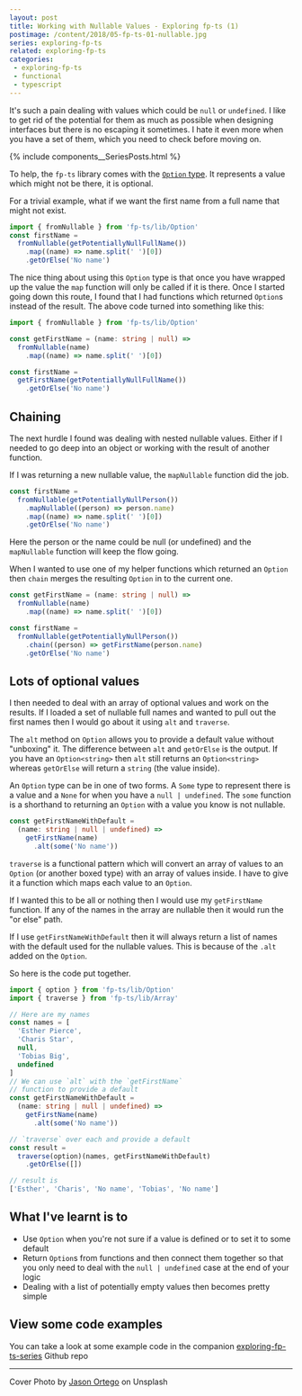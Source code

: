 ```yaml
---
layout: post
title: Working with Nullable Values - Exploring fp-ts (1)
postimage: /content/2018/05-fp-ts-01-nullable.jpg
series: exploring-fp-ts
related: exploring-fp-ts
categories:
 - exploring-fp-ts
 - functional
 - typescript
---
```


It's such a pain dealing with values which could be `null` or `undefined`. I like to get
rid of the potential for them as much as possible when designing interfaces but there is
no escaping it sometimes. I hate it even more when you have a set of them, which you need
to check before moving on.

{% include components__SeriesPosts.html %}

To help, the `fp-ts` library comes with the
[`Option` type](https://gcanti.github.io/fp-ts/Option.html). It represents a value which
might not be there, it is optional.

For a trivial example, what if we want the first name from a full name that might not
exist.

```typescript
import { fromNullable } from 'fp-ts/lib/Option'
const firstName =
  fromNullable(getPotentiallyNullFullName())
    .map((name) => name.split(' ')[0])
    .getOrElse('No name')
```

The nice thing about using this `Option` type is that once you have wrapped up the value the `map` function will only be called if it is there. Once I started going down this route, I found that I had functions which returned `Option`s instead of the result. The above code turned into something like this:

```typescript
import { fromNullable } from 'fp-ts/lib/Option'

const getFirstName = (name: string | null) =>
  fromNullable(name)
    .map((name) => name.split(' ')[0])

const firstName =
  getFirstName(getPotentiallyNullFullName())
    .getOrElse('No name')
```

## Chaining

The next hurdle I found was dealing with nested nullable values. Either if I needed to go deep into an object or working with the result of another function.

If I was returning a new nullable value, the `mapNullable` function did the job.

```typescript
const firstName =
  fromNullable(getPotentiallyNullPerson())
    .mapNullable((person) => person.name)
    .map((name) => name.split(' ')[0])
    .getOrElse('No name')
```

Here the person or the name could be null (or undefined) and the `mapNullable` function will keep the flow going.

When I wanted to use one of my helper functions which returned an `Option` then `chain` merges the resulting `Option` in to the current one.

```typescript
const getFirstName = (name: string | null) =>
  fromNullable(name)
    .map((name) => name.split(' ')[0])

const firstName =
  fromNullable(getPotentiallyNullPerson())
    .chain((person) => getFirstName(person.name)
    .getOrElse('No name')
```

## Lots of optional values

I then needed to deal with an array of optional values and work on the results. If I
loaded a set of nullable full names and wanted to pull out the first names then I would go
about it using `alt` and `traverse`.

The `alt` method on `Option` allows you to provide a default value without "unboxing" it.
The difference between `alt` and `getOrElse` is the output. If you have an `Option<string>` then
`alt` still returns an `Option<string>` whereas `getOrElse` will return a `string` (the
value inside).

An `Option` type can be in one of two forms. A `Some` type to represent there is a value
and a `None` for when you have a `null | undefined`. The `some` function is a shorthand
to returning an `Option` with a value you know is not nullable.

```typescript
const getFirstNameWithDefault =
  (name: string | null | undefined) =>
    getFirstName(name)
      .alt(some('No name'))
```

`traverse` is a functional pattern which will convert an array of values to an `Option`
(or another boxed type) with an array of values inside. I have to give it a function which
 maps each value to an `Option`.

If I wanted this to be all or nothing then I would use my `getFirstName` function. If any
of the names in the array are nullable then it would run the "or else" path.

If I use `getFirstNameWithDefault` then it will always return a list of names with the
default used for the nullable values. This is because of the `.alt` added on the `Option`.


So here is the code put together.

```typescript
import { option } from 'fp-ts/lib/Option'
import { traverse } from 'fp-ts/lib/Array'

// Here are my names
const names = [
  'Esther Pierce',
  'Charis Star',
  null,
  'Tobias Big',
  undefined
]
// We can use `alt` with the `getFirstName`
// function to provide a default
const getFirstNameWithDefault =
  (name: string | null | undefined) =>
    getFirstName(name)
      .alt(some('No name'))

// `traverse` over each and provide a default
const result =
  traverse(option)(names, getFirstNameWithDefault)
    .getOrElse([])

// result is
['Esther', 'Charis', 'No name', 'Tobias', 'No name']
```

## What I've learnt is to

 - Use `Option` when you're not sure if a value is defined or to set it to some default
 - Return `Option`s from functions and then connect them together so that you only need to deal with the `null | undefined` case at the end of your logic
 - Dealing with a list of potentially empty values then becomes pretty simple

## View some code examples

You can take a look at some example code in the companion [exploring-fp-ts-series](https://github.com/davetayls/exploring-fp-ts-series/tree/master/src/01-nullable-values) Github repo

---

Cover Photo by [Jason Ortego](https://unsplash.com/@jasonortego) on Unsplash



